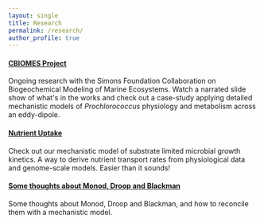 ```yaml
---
layout: single
title: Research
permalink: /research/
author_profile: true
---
```


#### [CBIOMES Project](/CBIOMESResearch/)
Ongoing research with the Simons Foundation Collaboration on Biogeochemical Modeling of Marine Ecosystems. Watch a narrated slide show of what's in the works and check out a case-study applying detailed mechanistic models of *Prochlorococcus* physiology and metabolism across an eddy-dipole.  

#### [Nutrient Uptake](/nutrientUptake/)
Check out our mechanistic model of substrate limited microbial growth kinetics. A way to derive nutrient transport rates from physiological data and genome-scale models. Easier than it sounds!  

#### [Some thoughts about Monod, Droop and Blackman](/MonodDroopBlackman/)
Some thoughts about Monod, Droop and Blackman, and how to reconcile them with a mechanistic model.
